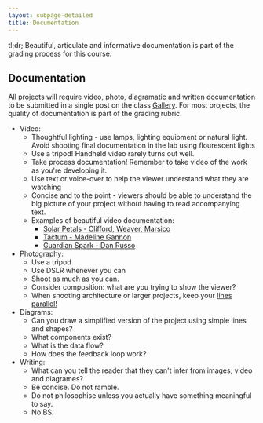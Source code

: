 ```yaml
---
layout: subpage-detailed
title: Documentation
---
```


<p class="message">
	tl;dr; Beautiful, articulate and informative documentation is part of the grading process for this course. 
</p>

## Documentation

All projects will require video, photo, diagramatic and written documentation to be submitted in a single post on the class [Gallery]({{site.gallery}}). For most projects, the quality of documentation is part of the grading rubric.

- Video:
  - Thoughtful lighting - use lamps, lighting equipment or natural light. Avoid shooting final documentation in the lab using flourescent lights
  - Use a tripod! Handheld video rarely turns out well.
  - Take process documentation! Remember to take video of the work as you're developing it.
  - Use text or voice-over to help the viewer understand what they are watching
  - Concise and to the point - viewers should be able to understand the big picture of your project without having to read accompanying text.
  - Examples of beautiful video documentation:
    - [Solar Petals - Clifford, Weaver, Marsico](https://vimeo.com/103103839)
    - [Tactum - Madeline Gannon](https://vimeo.com/121804034)
    - [Guardian Spark - Dan Russo](https://vimeo.com/142989470)
- Photography:
  - Use a tripod
  - Use DSLR whenever you can
  - Shoot as much as you can.
  - Consider composition: what are you trying to show the viewer?
  - When shooting architecture or larger projects, keep your [lines parallel!](http://blog.nicgranleese.com/2013/11/12/how-to-get-horizontal-lines-parallel-in-architectural-photography/)
- Diagrams:
  - Can you draw a simplified version of the project using simple lines and shapes?
  - What components exist?
  - What is the data flow?
  - How does the feedback loop work?
- Writing:
  - What can you tell the reader that they can't infer from images, video and diagrames?
  - Be concise. Do not ramble.
  - Do not philosophise unless you actually have something meaningful to say.
  - No BS.
